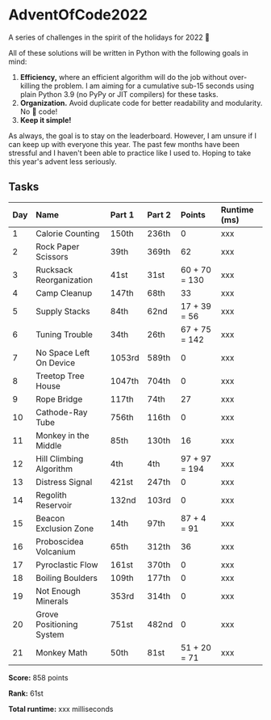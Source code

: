 # AdventOfCode2022
A series of challenges in the spirit of the holidays for 2022 🎄

All of these solutions will be written in Python with the following goals in mind:
1. __Efficiency,__ where an efficient algorithm will do the job without over-killing the problem. I am aiming for a cumulative sub-15 seconds using plain Python 3.9 (no PyPy or JIT compilers) for these tasks.
2. __Organization.__ Avoid duplicate code for better readability and modularity. No 🍝 code!
3. __Keep it simple!__

As always, the goal is to stay on the leaderboard. However, I am unsure if I can keep up with everyone this year. The past few months have been stressful and I haven't been able to practice like I used to. Hoping to take this year's advent less seriously. 

## Tasks

| Day | Name                               | Part 1 | Part 2 | Points        | Runtime (ms) |
| --- | :--------------------------------- |:------ |:------ | :------------ | :----------- |
| 1   | Calorie Counting                   | 150th  | 236th  | 0             | xxx          |
| 2   | Rock Paper Scissors                | 39th   | 369th  | 62            | xxx          |
| 3   | Rucksack Reorganization            | 41st   | 31st   | 60 + 70 = 130 | xxx          |
| 4   | Camp Cleanup                       | 147th  | 68th   | 33            | xxx          |
| 5   | Supply Stacks                      | 84th   | 62nd   | 17 + 39 = 56  | xxx          |
| 6   | Tuning Trouble                     | 34th   | 26th   | 67 + 75 = 142 | xxx          |
| 7   | No Space Left On Device            | 1053rd | 589th  | 0             | xxx          |
| 8   | Treetop Tree House                 | 1047th | 704th  | 0             | xxx          |
| 9   | Rope Bridge                        | 117th  | 74th   | 27            | xxx          |
| 10  | Cathode-Ray Tube                   | 756th  | 116th  | 0             | xxx          |
| 11  | Monkey in the Middle               | 85th   | 130th  | 16            | xxx          |
| 12  | Hill Climbing Algorithm            | 4th    | 4th    | 97 + 97 = 194 | xxx          |
| 13  | Distress Signal                    | 421st  | 247th  | 0             | xxx          |
| 14  | Regolith Reservoir                 | 132nd  | 103rd  | 0             | xxx          |
| 15  | Beacon Exclusion Zone              | 14th   | 97th   | 87 + 4 = 91   | xxx          |
| 16  | Proboscidea Volcanium              | 65th   | 312th  | 36            | xxx          |
| 17  | Pyroclastic Flow                   | 161st  | 370th  | 0             | xxx          |
| 18  | Boiling Boulders                   | 109th  | 177th  | 0             | xxx          |
| 19  | Not Enough Minerals                | 353rd  | 314th  | 0             | xxx          |
| 20  | Grove Positioning System           | 751st  | 482nd  | 0             | xxx          |
| 21  | Monkey Math                        | 50th   | 81st   | 51 + 20 = 71  | xxx          |

__Score:__ 858 points

__Rank:__ 61st

__Total runtime:__ xxx milliseconds
